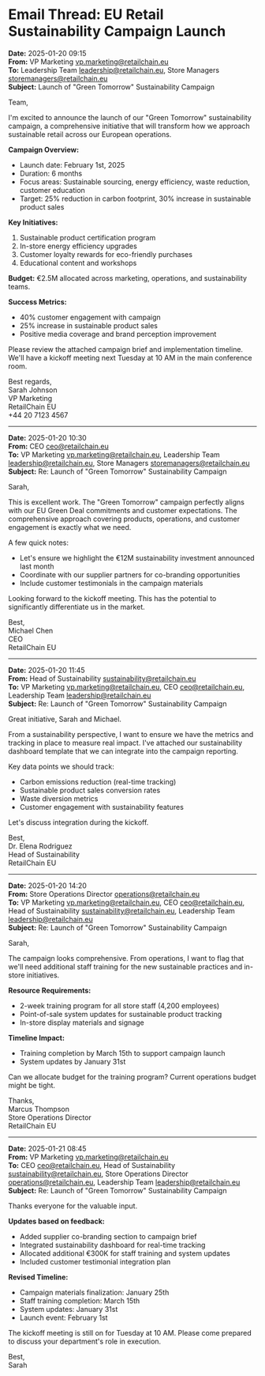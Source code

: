# Email Thread: EU Retail Sustainability Campaign Launch

**Date:** 2025-01-20 09:15  
**From:** VP Marketing <vp.marketing@retailchain.eu>  
**To:** Leadership Team <leadership@retailchain.eu>, Store Managers <storemanagers@retailchain.eu>  
**Subject:** Launch of "Green Tomorrow" Sustainability Campaign  

Team,

I'm excited to announce the launch of our "Green Tomorrow" sustainability campaign, a comprehensive initiative that will transform how we approach sustainable retail across our European operations.

**Campaign Overview:**
- Launch date: February 1st, 2025
- Duration: 6 months
- Focus areas: Sustainable sourcing, energy efficiency, waste reduction, customer education
- Target: 25% reduction in carbon footprint, 30% increase in sustainable product sales

**Key Initiatives:**
1. Sustainable product certification program
2. In-store energy efficiency upgrades
3. Customer loyalty rewards for eco-friendly purchases
4. Educational content and workshops

**Budget:** €2.5M allocated across marketing, operations, and sustainability teams.

**Success Metrics:**
- 40% customer engagement with campaign
- 25% increase in sustainable product sales
- Positive media coverage and brand perception improvement

Please review the attached campaign brief and implementation timeline. We'll have a kickoff meeting next Tuesday at 10 AM in the main conference room.

Best regards,  
Sarah Johnson  
VP Marketing  
RetailChain EU  
+44 20 7123 4567  

---

**Date:** 2025-01-20 10:30  
**From:** CEO <ceo@retailchain.eu>  
**To:** VP Marketing <vp.marketing@retailchain.eu>, Leadership Team <leadership@retailchain.eu>, Store Managers <storemanagers@retailchain.eu>  
**Subject:** Re: Launch of "Green Tomorrow" Sustainability Campaign  

Sarah,

This is excellent work. The "Green Tomorrow" campaign perfectly aligns with our EU Green Deal commitments and customer expectations. The comprehensive approach covering products, operations, and customer engagement is exactly what we need.

A few quick notes:
- Let's ensure we highlight the €12M sustainability investment announced last month
- Coordinate with our supplier partners for co-branding opportunities
- Include customer testimonials in the campaign materials

Looking forward to the kickoff meeting. This has the potential to significantly differentiate us in the market.

Best,  
Michael Chen  
CEO  
RetailChain EU  

---

**Date:** 2025-01-20 11:45  
**From:** Head of Sustainability <sustainability@retailchain.eu>  
**To:** VP Marketing <vp.marketing@retailchain.eu>, CEO <ceo@retailchain.eu>, Leadership Team <leadership@retailchain.eu>  
**Subject:** Re: Launch of "Green Tomorrow" Sustainability Campaign  

Great initiative, Sarah and Michael.

From a sustainability perspective, I want to ensure we have the metrics and tracking in place to measure real impact. I've attached our sustainability dashboard template that we can integrate into the campaign reporting.

Key data points we should track:
- Carbon emissions reduction (real-time tracking)
- Sustainable product sales conversion rates
- Waste diversion metrics
- Customer engagement with sustainability features

Let's discuss integration during the kickoff.

Best,  
Dr. Elena Rodriguez  
Head of Sustainability  
RetailChain EU  

---

**Date:** 2025-01-20 14:20  
**From:** Store Operations Director <operations@retailchain.eu>  
**To:** VP Marketing <vp.marketing@retailchain.eu>, CEO <ceo@retailchain.eu>, Head of Sustainability <sustainability@retailchain.eu>, Leadership Team <leadership@retailchain.eu>  
**Subject:** Re: Launch of "Green Tomorrow" Sustainability Campaign  

Sarah,

The campaign looks comprehensive. From operations, I want to flag that we'll need additional staff training for the new sustainable practices and in-store initiatives.

**Resource Requirements:**
- 2-week training program for all store staff (4,200 employees)
- Point-of-sale system updates for sustainable product tracking
- In-store display materials and signage

**Timeline Impact:**
- Training completion by March 15th to support campaign launch
- System updates by January 31st

Can we allocate budget for the training program? Current operations budget might be tight.

Thanks,  
Marcus Thompson  
Store Operations Director  
RetailChain EU  

---

**Date:** 2025-01-21 08:45  
**From:** VP Marketing <vp.marketing@retailchain.eu>  
**To:** CEO <ceo@retailchain.eu>, Head of Sustainability <sustainability@retailchain.eu>, Store Operations Director <operations@retailchain.eu>, Leadership Team <leadership@retailchain.eu>  
**Subject:** Re: Launch of "Green Tomorrow" Sustainability Campaign  

Thanks everyone for the valuable input.

**Updates based on feedback:**
- Added supplier co-branding section to campaign brief
- Integrated sustainability dashboard for real-time tracking
- Allocated additional €300K for staff training and system updates
- Included customer testimonial integration plan

**Revised Timeline:**
- Campaign materials finalization: January 25th
- Staff training completion: March 15th
- System updates: January 31st
- Launch event: February 1st

The kickoff meeting is still on for Tuesday at 10 AM. Please come prepared to discuss your department's role in execution.

Best,  
Sarah